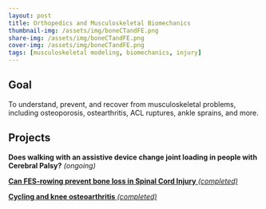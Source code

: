 ```yaml
---
layout: post
title: Orthopedics and Musculoskeletal Biomechanics
thumbnail-img: /assets/img/boneCTandFE.png
share-img: /assets/img/boneCTandFE.png
cover-img: /assets/img/boneCTandFE.png
tags: [musculoskeletal modeling, biomechanics, injury]
---
```


## Goal

To understand, prevent, and recover from musculoskeletal problems, including osteoporosis, ostearthritis, ACL ruptures, ankle sprains, and more.


## Projects
**Does walking with an assistive device change joint loading in people with Cerebral Palsy?** *(ongoing)*

[**Can FES-rowing prevent bone loss in Spinal Cord Injury** *(completed)*](https://doctorfang.github.io/2022-06-15-FES/)

[**Cycling and knee osteoarthritis** *(completed)*](https://doctorfang.github.io/2022-06-21-Cycling/)


